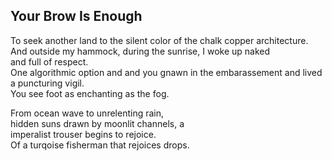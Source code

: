 Your Brow Is Enough
-------------------
To seek another land to the silent color of the chalk copper architecture.  
And outside my hammock, during the sunrise, I woke up naked  
and full of respect.  
One algorithmic option and and you gnawn in the embarassement and lived a puncturing vigil.  
You see foot as enchanting as the fog.  
  
From ocean wave to unrelenting rain,  
hidden suns drawn by moonlit channels, a  
imperalist trouser begins to rejoice.  
Of a turqoise fisherman that rejoices drops.  
